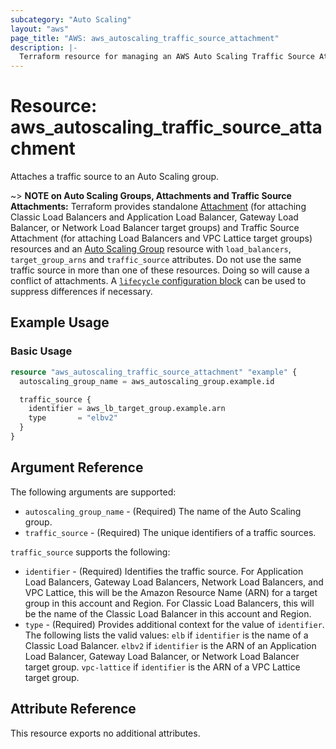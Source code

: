 ```yaml
---
subcategory: "Auto Scaling"
layout: "aws"
page_title: "AWS: aws_autoscaling_traffic_source_attachment"
description: |-
  Terraform resource for managing an AWS Auto Scaling Traffic Source Attachment.
---
```


# Resource: aws_autoscaling_traffic_source_attachment

Attaches a traffic source to an Auto Scaling group.

~> **NOTE on Auto Scaling Groups, Attachments and Traffic Source Attachments:** Terraform provides standalone [Attachment](autoscaling_attachment.html) (for attaching Classic Load Balancers and Application Load Balancer, Gateway Load Balancer, or Network Load Balancer target groups) and Traffic Source Attachment (for attaching Load Balancers and VPC Lattice target groups) resources and an [Auto Scaling Group](autoscaling_group.html) resource with `load_balancers`, `target_group_arns` and `traffic_source` attributes. Do not use the same traffic source in more than one of these resources. Doing so will cause a conflict of attachments. A [`lifecycle` configuration block](https://www.terraform.io/docs/configuration/meta-arguments/lifecycle.html) can be used to suppress differences if necessary.

## Example Usage

### Basic Usage

```terraform
resource "aws_autoscaling_traffic_source_attachment" "example" {
  autoscaling_group_name = aws_autoscaling_group.example.id

  traffic_source {
    identifier = aws_lb_target_group.example.arn
    type       = "elbv2"
  }
}
```

## Argument Reference

The following arguments are supported:

- `autoscaling_group_name` - (Required) The name of the Auto Scaling group.
- `traffic_source` - (Required) The unique identifiers of a traffic sources.

`traffic_source` supports the following:

- `identifier` - (Required) Identifies the traffic source. For Application Load Balancers, Gateway Load Balancers, Network Load Balancers, and VPC Lattice, this will be the Amazon Resource Name (ARN) for a target group in this account and Region. For Classic Load Balancers, this will be the name of the Classic Load Balancer in this account and Region.
- `type` - (Required) Provides additional context for the value of `identifier`.
  The following lists the valid values:
  `elb` if `identifier` is the name of a Classic Load Balancer.
  `elbv2` if `identifier` is the ARN of an Application Load Balancer, Gateway Load Balancer, or Network Load Balancer target group.
  `vpc-lattice` if `identifier` is the ARN of a VPC Lattice target group.

## Attribute Reference

This resource exports no additional attributes.
